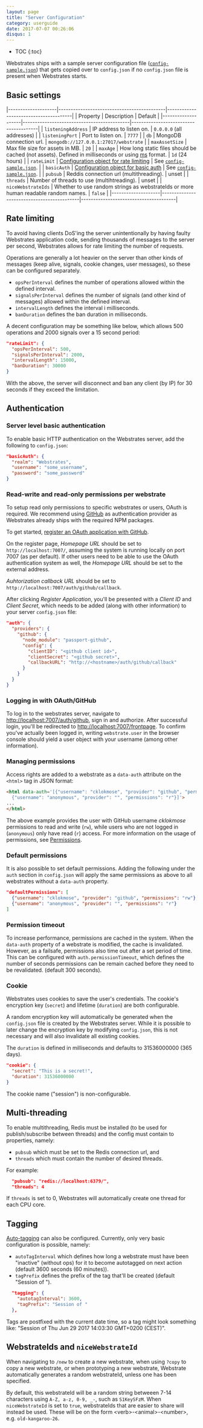 ```yaml
---
layout: page
title: "Server Configuration"
category: userguide
date: 2017-07-07 00:26:06
disqus: 1
---
```


* TOC
{:toc}

Webstrates ships with a sample server configuration file
([`config-sample.json`](https://github.com/Webstrates/Webstrates/blob/master/config-sample.json))
that gets copied over to `config.json` if no `config.json` file is present when Webstrates starts.

## Basic settings

|--------------------|--------------------------------------------|---------------------------------------|
| Property           | Description                                | Default                               |
|--------------------|--------------------------------------------|---------------------------------------|
| `listeningAddress` | IP address to listen on.                   | `0.0.0.0` (all addresses)             |
| `listeningPort`    | Port to listen on.                         | `7777`                                |
| `db`               | MongoDB connection url.                    | `mongodb://127.0.0.1:27017/webstrate` |
| `maxAssetSize`     | Max file size for assets in MB.            | `20`                                  |
| `maxAge`           | How long static files should be cached (not assets). Defined in milliseconds or using [ms](https://www.npmjs.com/package/ms) format. | `1d` (24 hours) |
| `rateLimit`        | [Configuration object for rate limiting](#rate-limiting) | See [`config-sample.json`](https://github.com/Webstrates/Webstrates/blob/master/config-sample.json). |
| `basicAuth`       | [Configuration object for basic auth](#server-level-basic-authentication) | See [`config-sample.json`](https://github.com/Webstrates/Webstrates/blob/master/config-sample.json). |
| `pubsub`           | Reddis connection url (multithreading).    | unset                                 |
| `threads`          | Number of threads to use (multihtreading). | unset                                 |
| `niceWebstrateIds` | Whether to use random strings as webstrateIds or more human readable random names. | `false` |
|--------------------|--------------------------------------------|---------------------------------------|

## Rate limiting

To avoid having clients DoS'ing the server unintentionally by having faulty Webstrates application
code, sending thousands of messages to the server per second, Webstrates allows for rate limiting
the number of requests.

Operations are generally a lot heavier on the server than other kinds of messages (keep alive,
signals, cookie changes, user messages), so these can be configured separately.

- `opsPerInterval` defines the number of operations allowed within the defined interval.
- `signalsPerInterval` defines the number of signals (and other kind of messages) allowed within
the defined interval.
- `intervalLength` defines the interval i milliseconds.
- `banDuration` defines the ban duration in milliseconds.

A decent configuration may be something like below, which allows 500 operations and 2000 signals
over a 15 second period:

```json
"rateLimit": {
  "opsPerInterval": 500,
  "signalsPerInterval": 2000,
  "intervalLength": 15000,
  "banDuration": 30000
}
```

With the above, the server will disconnect and ban any client (by IP) for 30 seconds if they exceed
the limitation.

## Authentication

### Server level basic authentication
To enable basic HTTP authentication on the Webstrates server, add the following to `config.json`:

```json
"basicAuth": {
  "realm": "Webstrates",
  "username": "some_username",
  "password": "some_password"
}
```

### Read-write and read-only permissions per webstrate
To setup read only permissions to specific webstrates or users, OAuth is required. We recommend using [GitHub](https://github.com) as authentication provider as Webstrates already ships with the required NPM packages.

To get started, [register an OAuth application with GitHub](https://github.com/settings/applications/new).

On the register page, _Homepage URL_ should be set to `http://localhost:7007/`, assuming the system is running locally on port 7007 (as per default). If other users need to be able to use the OAuth authentication system as well, the _Homepage URL_ should be set to the external address.

_Auhtorization callback URL_ should be set to `http://localhost:7007/auth/github/callback`.

After clicking _Register Application_, you'll be presented with a _Client ID_ and _Client Secret_, which needs to be added (along with other information) to your server `config.json` file:

```json
"auth": {
  "providers": {
    "github": {
      "node_module": "passport-github",
      "config": {
        "clientID": "<github client id>",
        "clientSecret": "<github secret>",
        "callbackURL": "http://<hostname>/auth/github/callback"
      }
    }
  }
}
```

### Logging in with OAuth/GitHub

To log in to the webstrates server, navigate to [http://localhost:7007/auth/github](http://localhost:7007/auth/github), sign in and authorize. After successful login, you'll be redirected to [http://localhost:7007/frontpage](http://localhost:7007/frontpage). To confirm you've actually been logged in, writing `webstrate.user` in the browser console should yield a user object with your username (among other information).

### Managing permissions

Access rights are added to a webstrate as a `data-auth` attribute on the `<html>` tag in JSON format:

```html
<html data-auth='[{"username": "cklokmose", "provider": "github", "permissions": "rw"},
  {"username": "anonymous", "provider": "", "permissions": "r"}]'>
...
</html>
```

The above example provides the user with GitHub username _cklokmose_ permissions to read and write (`rw`), while users who are not logged in (`anonymous`) only have read (`r`) access.
For more information on the usage of permissions, see [Permissions](/userguide/api/permissions.html).

### Default permissions

It is also possible to set default permissions. Adding the following under the `auth` section in `config.json` will apply the same permissions as above to all webstrates without a `data-auth` property.

```json
"defaultPermissions": [
  {"username": "cklokmose", "provider": "github", "permissions": "rw"},
  {"username": "anonymous", "provider": "", "permissions": "r"}
]
```

### Permission timeout

To increase performance, permissions are cached in the system. When the `data-auth` property of a
webstrate is modified, the cache is invalidated. However, as a failsafe, permissions also time out
after a set period of time. This can be configured with `auth.permissionTimeout`, which defines the
number of seconds permissions can be remain cached before they need to be revalidated. (default
300 seconds).

### Cookie

Webstrates uses cookies to save the user's credentials.
The cookie's encryption key (`secret`) and lifetime (`duration`) are both configurable.

A random encryption key will automatically be generated when the `config.json` file is created by the Webstrates server.
While it is possible to later change the encryption key by modifying `config.json`, this is not necessary and will also invalidate all existing cookies.

The `duration` is defined in milliseconds and defaults to 31536000000 (365 days).

```json
"cookie": {
  "secret": "This is a secret!",
  "duration": 31536000000
}
```

The cookie name ("session") is non-configurable.

## Multi-threading

To enable multithreading, Redis must be installed (to be used for publish/subscribe between
threads) and the config must contain to properties, namely:

- `pubsub` which must be set to the Redis connection url, and
- `threads` which must contain the number of desired threads.

For example:

```json
  "pubsub": "redis://localhost:6379/",
  "threads": 4
```

If `threads` is set to 0, Webstrates will automatically create one thread for each CPU core.

## Tagging

[Auto-tagging](/userguide/api/tagging.html#auto-tagging) can also be configured. Currently, only
very basic configuration is possible, namely:

- `autoTagInterval` which defines how long a webstrate must have been "inactive" (without ops) for
it to become autotagged on next action (default 3600 seconds (60 minutes)).
- `tagPrefix` defines the prefix of the tag that'll be created (default "Session of ").

```json
  "tagging": {
    "autotagInterval": 3600,
    "tagPrefix": "Session of "
  },
```

Tags are postfixed with the current date time, so a tag might look something like:
"Session of Thu Jun 29 2017 14:03:30 GMT+0200 (CEST)".

## WebstrateIds and `niceWebstrateId`

When navigating to `/new` to create a new webstrate, when using `?copy` to copy a new webstrate, or
when prototyping a new webstrate, Webstrate automatically generates a random webstrateId, unless one
has been specified.

By default, this webstrateId will be a random string betweeen 7-14 characters using
`A-Z, a-z, 0-9, _-`, such as `S1KeySFzM`. When `niceWebstrateId` is set to `true`, webstrateIds
that are easier to share will instead be used. These will be on the form
\<verb\>-\<animal\>-\<number\>, e.g. `old-kangaroo-26`.